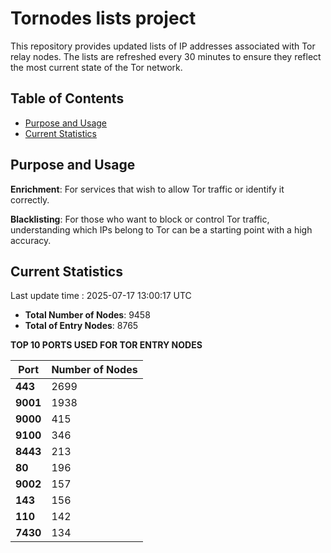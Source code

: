 # Tornodes lists project

This repository provides updated lists of IP addresses associated with Tor relay nodes. The lists are refreshed every 30 minutes to ensure they reflect the most current state of the Tor network.

## Table of Contents

- [Purpose and Usage](#purpose-and-usage)
- [Current Statistics](#current-statistics)


## Purpose and Usage

**Enrichment**: For services that wish to allow Tor traffic or identify it correctly.

**Blacklisting**: For those who want to block or control Tor traffic, understanding which IPs belong to Tor can be a starting point with a high accuracy.

## Current Statistics

Last update time : 2025-07-17 13:00:17 UTC

- **Total Number of Nodes**: 9458
- **Total of Entry Nodes**: 8765

**TOP 10 PORTS USED FOR TOR ENTRY NODES**

| **Port** | **Number of Nodes** |
|------|-----------------|
| **443**   | 2699  |
| **9001**   | 1938  |
| **9000**   | 415  |
| **9100**   | 346  |
| **8443**   | 213  |
| **80**   | 196  |
| **9002**   | 157  |
| **143**   | 156  |
| **110**   | 142  |
| **7430**   | 134  |

